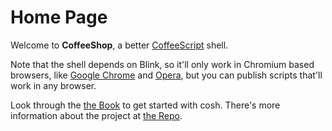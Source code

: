 # Home Page

Welcome to **CoffeeShop**, a better [CoffeeScript][1] shell.

Note that the shell depends on Blink, so it'll only work in Chromium based browsers, like
[Google Chrome][2] and [Opera][3], but you can publish scripts that'll work in any browser.

Look through the [the Book](/docs/book/front.md) to get started with cosh. There's more
information about the project at [the Repo][4].

[1]: http://coffeescript.org "CoffeeScript Home Page"
[2]: http://www.google.co.uk/intl/en_uk/chrome "Chrome Home Page"
[3]: http://www.opera.com "Opera Home Page"
[4]: https://github.com/carlsmith/coffeeshop "Project Home Page"
